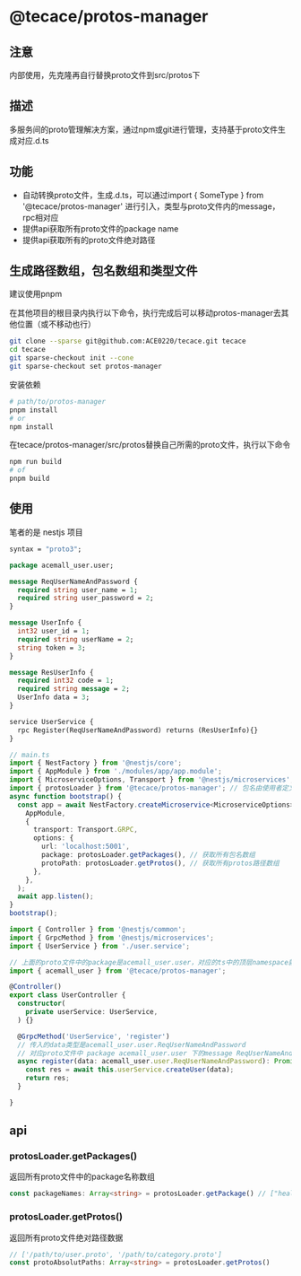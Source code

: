 # @tecace/protos-manager

## 注意

内部使用，先克隆再自行替换proto文件到src/protos下

## 描述

多服务间的proto管理解决方案，通过npm或git进行管理，支持基于proto文件生成对应.d.ts

## 功能

- 自动转换proto文件，生成.d.ts，可以通过import { SomeType } from '@tecace/protos-manager' 进行引入，类型与proto文件内的message，rpc相对应
- 提供api获取所有proto文件的package name
- 提供api获取所有的proto文件绝对路径

## 生成路径数组，包名数组和类型文件

建议使用pnpm

在其他项目的根目录内执行以下命令，执行完成后可以移动protos-manager去其他位置（或不移动也行）

```sh
git clone --sparse git@github.com:ACE0220/tecace.git tecace
cd tecace
git sparse-checkout init --cone
git sparse-checkout set protos-manager
```

安装依赖

```sh
# path/to/protos-manager
pnpm install
# or
npm install
```

在tecace/protos-manager/src/protos替换自己所需的proto文件，执行以下命令

```sh
npm run build
# of
pnpm build
```

## 使用

笔者的是 nestjs 项目

```proto
syntax = "proto3";

package acemall_user.user;

message ReqUserNameAndPassword {
  required string user_name = 1;
  required string user_password = 2;
}

message UserInfo {
  int32 user_id = 1;
  required string userName = 2;
  string token = 3;
}

message ResUserInfo {
  required int32 code = 1;
  required string message = 2;
  UserInfo data = 3;
}

service UserService {
  rpc Register(ReqUserNameAndPassword) returns (ResUserInfo){}
}
```


```typescript
// main.ts
import { NestFactory } from '@nestjs/core';
import { AppModule } from './modules/app/app.module';
import { MicroserviceOptions, Transport } from '@nestjs/microservices';
import { protosLoader } from '@tecace/protos-manager'; // 包名由使用者定义，修改/path/to/protos-manager/package.json中的name即可
async function bootstrap() {
  const app = await NestFactory.createMicroservice<MicroserviceOptions>(
    AppModule,
    {
      transport: Transport.GRPC,
      options: {
        url: 'localhost:5001',
        package: protosLoader.getPackages(), // 获取所有包名数组
        protoPath: protosLoader.getProtos(), // 获取所有protos路径数组
      },
    },
  );
  await app.listen();
}
bootstrap();
```

```typescript
import { Controller } from '@nestjs/common';
import { GrpcMethod } from '@nestjs/microservices';
import { UserService } from './user.service';

// 上面的proto文件中的package是acemall_user.user，对应的ts中的顶层namespace就是acemall_user
import { acemall_user } from '@tecace/protos-manager'; 

@Controller()
export class UserController {
  constructor(
    private userService: UserService,
  ) {}

  @GrpcMethod('UserService', 'register')
  // 传入的data类型是acemall_user.user.ReqUserNameAndPassword
  // 对应proto文件中 package acemall_user.user 下的message ReqUserNameAndPassword
  async register(data: acemall_user.user.ReqUserNameAndPassword): Promise<acemall_user.user.ResUserInfo> {
    const res = await this.userService.createUser(data);
    return res;
  }

}

```

## api

### protosLoader.getPackages() 

返回所有proto文件中的package名称数组

```typescript
const packageNames: Array<string> = protosLoader.getPackage() // ["health", "acemall_user.user"]
```

### protosLoader.getProtos() 

返回所有proto文件绝对路径数据

```typescript
// ['/path/to/user.proto', '/path/to/category.proto']
const protoAbsolutPaths: Array<string> = protosLoader.getProtos()
```